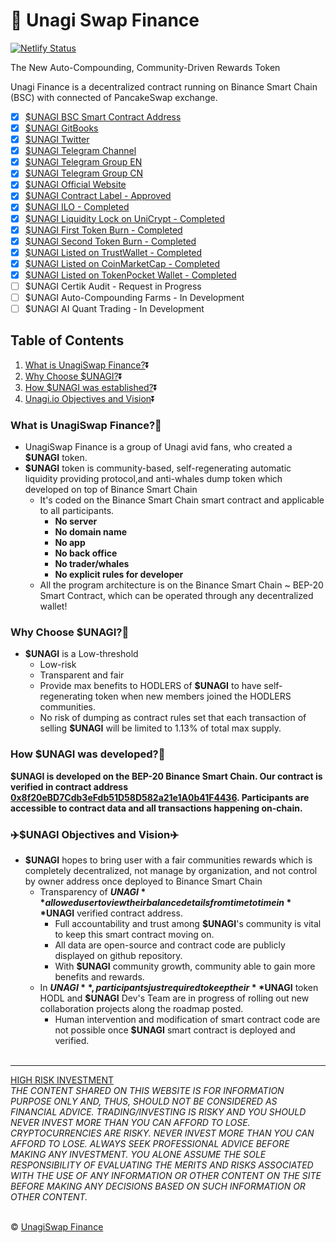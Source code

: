 # 🍣 Unagi Swap Finance

[![Netlify Status](https://api.netlify.com/api/v1/badges/54430d71-b8af-421f-9933-1a3a48bce6d0/deploy-status)](https://app.netlify.com/sites/unagiswap/deploys)

The New Auto-Compounding, Community-Driven Rewards Token

Unagi Finance is a decentralized contract running on Binance Smart Chain (BSC) with connected of PancakeSwap exchange.

- [x] [$UNAGI BSC Smart Contract Address](https://bscscan.com/token/0x8f20eBD7Cdb3eFdb51D58D582a21e1A0b41F4436)
- [x] [$UNAGI GitBooks](https://docs.unagiswap.finance/)
- [x] [$UNAGI Twitter](https://twitter.com/unagiswap)
- [x] [$UNAGI Telegram Channel](https://t.me/unagiSwapFinance_announcement)
- [x] [$UNAGI Telegram Group EN](https://t.me/unagifinanceEN)
- [x] [$UNAGI Telegram Group CN](https://t.me/unagifinanceCN)
- [x] [$UNAGI Official Website](https://www.unagiswap.finance/)
- [x] [$UNAGI Contract Label - Approved](https://bscscan.com/token/0x8f20ebd7cdb3efdb51d58d582a21e1a0b41f4436)
- [x] [$UNAGI ILO - Completed](https://exchange.pancakeswap.finance/#/swap?outputCurrency=0x8f20eBD7Cdb3eFdb51D58D582a21e1A0b41F4436)
- [x] [$UNAGI Liquidity Lock on UniCrypt - Completed](https://www.unicrypt.network/amm/pancakev2/pair/0x59687015e2F91c0538EE8984405c813B05ba4E27)
- [x] [$UNAGI First Token Burn - Completed](https://bscscan.com/tx/0xac968681782ab698dcf8eb8a50d9482d2acc8babdcd005b12401c838d441704a)
- [x] [$UNAGI Second Token Burn - Completed](https://bscscan.com/tx/0xf9d4a47758643d59960c9d66f17199e84ea9721580f15d1fdccd5b8109beb2b4)
- [x] [$UNAGI Listed on TrustWallet - Completed](https://twitter.com/unagiswap/status/1390997731158630405)
- [x] [$UNAGI Listed on CoinMarketCap - Completed](https://coinmarketcap.com/currencies/unagiswap-finance/)
- [x] [$UNAGI Listed on TokenPocket Wallet - Completed](https://unagiswapfinance.medium.com/we-are-on-token-pocket-b3d46614a929)
- [ ] $UNAGI Certik Audit - Request in Progress
- [ ] $UNAGI Auto-Compounding Farms - In Development
- [ ] $UNAGI AI Quant Trading - In Development

## Table of Contents
1. [What is UnagiSwap Finance?](#What--Unagi):arrow_double_down:
2. [Why Choose $UNAGI?](#Why--Unagi):arrow_double_down:
3. [How $UNAGI was established?](#How--Unagi):arrow_double_down:
4. [Unagi.io Objectives and Vision](#Unagi--ObjectivesVision):arrow_double_down:

### What is UnagiSwap Finance?:volcano:
<a name="What--Unagi"></a>
* UnagiSwap Finance is a group of Unagi avid fans, who created a **$UNAGI** token.
* **$UNAGI** token is community-based, self-regenerating automatic liquidity providing protocol,and anti-whales dump token which developed on top of Binance Smart Chain  
   * It's coded on the Binance Smart Chain smart contract and applicable to all participants.
      * __No server__
      * __No domain name__
      * __No app__
      * __No back office__
      * __No trader/whales__
      * __No explicit rules for developer__
   * All the program architecture is on the Binance Smart Chain ~ BEP-20 Smart Contract, which can be operated through any decentralized wallet!

### Why Choose $UNAGI?:muscle:
<a name="Why--Unagi"></a>
  * **$UNAGI** is a Low-threshold
      * Low-risk
      * Transparent and fair
      * Provide max benefits to HODLERS of **$UNAGI** to have self-regenerating token when new members joined the HODLERS communities.
      * No risk of dumping as contract rules set that each transaction of selling **$UNAGI** will be limited to 1.13% of total max supply.

### How $UNAGI was developed?:high_brightness:
<a name="How--Unagi"></a>
__**$UNAGI** is developed on the BEP-20 Binance Smart Chain. Our contract is verified in contract address [0x8f20eBD7Cdb3eFdb51D58D582a21e1A0b41F4436](https://bscscan.com/token/0x8f20eBD7Cdb3eFdb51D58D582a21e1A0b41F4436). Participants are accessible to contract data and all transactions happening on-chain.__

### :airplane:$UNAGI Objectives and Vision:airplane:
<a name="Unagi--ObjectivesVision"></a>
- **$UNAGI** hopes to bring user with a fair communities rewards which is completely decentralized, not manage by organization, and not control by owner address once deployed to Binance Smart Chain
  - Transparency of **$UNAGI** allowed user to view their balance details from time to time in **$UNAGI** verified contract address.
    - Full accountability and trust among **$UNAGI**'s community is vital to keep this smart contract moving on.
    - All data are open-source and contract code are publicly displayed on github repository. 
    - With **$UNAGI** community growth, community able to gain more benefits and rewards. 
  - In **$UNAGI**, participants just required to keep their **$UNAGI** token HODL and **$UNAGI** Dev's Team are in progress of rolling out new collaboration projects along the roadmap posted.
      - Human intervention and modification of smart contract code are not possible once **$UNAGI** smart contract is deployed and verified.</br>
      </br>

---
[HIGH RISK INVESTMENT](https://www.unagiswap.finance/)</br>
*THE CONTENT SHARED ON THIS WEBSITE IS FOR INFORMATION PURPOSE ONLY AND, THUS, SHOULD NOT BE CONSIDERED AS FINANCIAL ADVICE. TRADING/INVESTING IS RISKY AND YOU SHOULD NEVER INVEST MORE THAN YOU CAN AFFORD TO LOSE. CRYPTOCURRENCIES ARE RISKY. NEVER INVEST MORE THAN YOU CAN AFFORD TO LOSE. ALWAYS SEEK PROFESSIONAL ADVICE BEFORE MAKING ANY INVESTMENT. YOU ALONE ASSUME THE SOLE RESPONSIBILITY OF EVALUATING THE MERITS AND RISKS ASSOCIATED WITH THE USE OF ANY INFORMATION OR OTHER CONTENT ON THE SITE BEFORE MAKING ANY DECISIONS BASED ON SUCH INFORMATION OR OTHER CONTENT.*</br>
</br>

:copyright: [UnagiSwap Finance](https://www.unagiswap.finance/)
